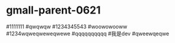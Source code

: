 # gmall-parent-0621
#1111111
#qwqwqw
#1234345543
#woowowooww
#1234wqweqweweqwewe
#qqqqqqqqqq
#我是dev
#qweewqeqwe
